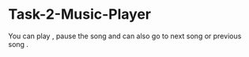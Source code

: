 # Task-2-Music-Player
You can play , pause the song and can also go to next song or previous song .
